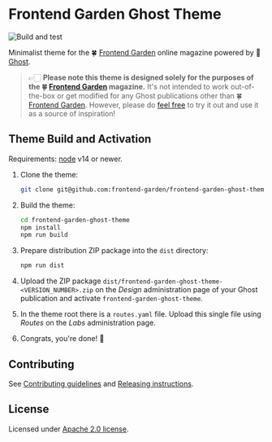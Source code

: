 # Frontend Garden Ghost Theme

![Build and test](https://github.com/frontend-garden/frontend-garden-ghost-theme/workflows/Build%20and%20test/badge.svg)

Minimalist theme for the 🍀 [Frontend Garden] online magazine powered by
👻 [Ghost].

> 👉🏻 **Please note this theme is designed solely for the purposes of the
> 🍀 [Frontend Garden] magazine.** It's not intended to work out-of-the-box or
> get modified for any Ghost publications other than 🍀 [Frontend Garden].
> However, please do [feel free](#license) to try it out and use it as a
> source of inspiration!

## Theme Build and Activation

Requirements: [node] v14 or newer.

1. Clone the theme:

   ```bash
   git clone git@github.com:frontend-garden/frontend-garden-ghost-theme.git
   ```

2. Build the theme:

   ```bash
   cd frontend-garden-ghost-theme
   npm install
   npm run build
   ```

3. Prepare distribution ZIP package into the `dist` directory:

   ```bash
   npm run dist
   ```

4. Upload the ZIP package
   `dist/frontend-garden-ghost-theme-<VERSION_NUMBER>.zip` on the _Design_
   administration page of your Ghost publication and activate
  `frontend-garden-ghost-theme`.

5. In the theme root there is a `routes.yaml` file. Upload this single file
   using _Routes_ on the _Labs_ administration page.

6. Congrats, you're done! 🎉

## Contributing

See [Contributing guidelines][contributing] and
[Releasing instructions][releasing].

## License

Licensed under [Apache 2.0 license][license].

[Frontend Garden]: https://frontend.garden
[Ghost]: https://ghost.org
[node]: https://nodejs.org
[contributing]: https://github.com/frontend-garden/frontend-garden-ghost-theme/blob/main/CONTRIBUTING.md
[releasing]: https://github.com/frontend-garden/frontend-garden-ghost-theme/blob/main/RELEASING.md
[license]: https://github.com/frontend-garden/frontend-garden-ghost-theme/blob/main/LICENSE.md
